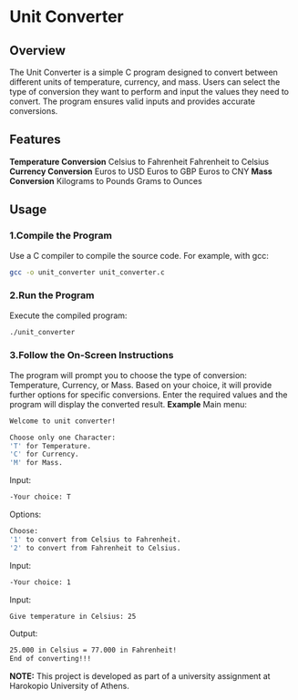 # Unit Converter
## Overview
The Unit Converter is a simple C program designed to convert between different units of temperature, currency, and mass. Users can select the type of conversion they want to perform and input the values they need to convert. The program ensures valid inputs and provides accurate conversions.

## Features
**Temperature Conversion**
Celsius to Fahrenheit
Fahrenheit to Celsius
**Currency Conversion**
Euros to USD 
Euros to GBP
Euros to CNY
**Mass Conversion**
Kilograms to Pounds
Grams to Ounces

## Usage
### 1.Compile the Program
Use a C compiler to compile the source code. For example, with gcc:
```sh
gcc -o unit_converter unit_converter.c
```
### 2.Run the Program
Execute the compiled program:
```sh
./unit_converter
```
### 3.Follow the On-Screen Instructions
The program will prompt you to choose the type of conversion: Temperature, Currency, or Mass.
Based on your choice, it will provide further options for specific conversions.
Enter the required values and the program will display the converted result.
**Example**
Main menu:
```sh
Welcome to unit converter!

Choose only one Character:
'T' for Temperature.
'C' for Currency.
'M' for Mass.
```
Input:
```sh
-Your choice: T
```
Options:
```sh
Choose:
'1' to convert from Celsius to Fahrenheit.
'2' to convert from Fahrenheit to Celsius.
```
Input:
```sh
-Your choice: 1
```
Input:
```sh
Give temperature in Celsius: 25
```
Output:
```sh
25.000 in Celsius = 77.000 in Fahrenheit!
End of converting!!!
```

**NOTE:** This project is developed as part of a university assignment at Harokopio University of Athens.
